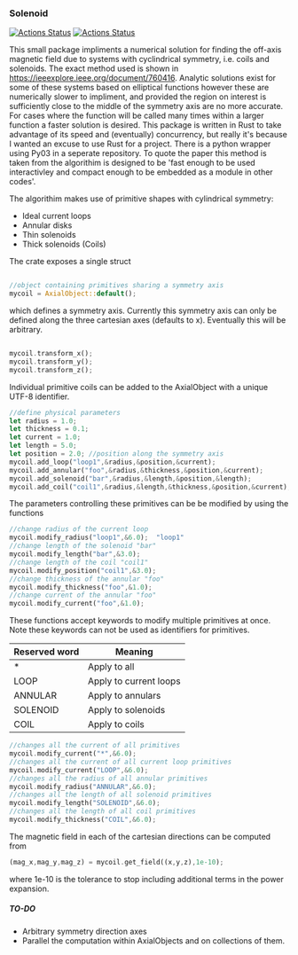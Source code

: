 ### Solenoid
[![Actions Status](https://github.com/jdrtommey/solenoid/workflows/Tests/badge.svg)](https://github.com/jdrtommey/solenoid/actions)
[![Actions Status](https://github.com/jdrtommey/solenoid/workflows/LintFormat/badge.svg)](https://github.com/jdrtommey/solenoid/actions)

This small package impliments a numerical solution for finding the off-axis magnetic field due to systems with cyclindrical symmetry, i.e. coils and solenoids. The exact method used is shown in https://ieeexplore.ieee.org/document/760416. 
Analytic solutions exist for some of these systems based on elliptical functions however these are numerically slower to impliment, and provided the region on interest is sufficiently close to the middle of the symmetry axis are no more accurate.
For cases where the function will be called many times within a larger function a faster solution is desired.
This package is written in Rust to take advantage of its speed and (eventually) concurrency, but really it's because I wanted an excuse to use Rust for a project.
There is a python wrapper using Py03 in a seperate repository.
To quote the paper this method is taken from the algorithim is designed to be 'fast enough to be used interactivley and compact enough to be embedded as a module in other codes'. 

The algorithim makes use of primitive shapes with cylindrical symmetry:
* Ideal current loops
* Annular disks
* Thin solenoids 
* Thick solenoids (Coils)

The crate exposes a single struct 
```rust

//object containing primitives sharing a symmetry axis
mycoil = AxialObject::default(); 
```
which defines a symmetry axis. Currently this symmetry axis can only be defined along the three cartesian axes (defaults to x). Eventually this will be arbitrary. 

```rust

mycoil.transform_x();
mycoil.transform_y();
mycoil.transform_z();

```

Individual primitive coils can be added to the AxialObject with a unique UTF-8 identifier.

```rust
//define physical parameters
let radius = 1.0;
let thickness = 0.1;
let current = 1.0;
let length = 5.0;
let position = 2.0; //position along the symmetry axis
mycoil.add_loop("loop1",&radius,&position,&current);
mycoil.add_annular("foo",&radius,&thickness,&position,&current);
mycoil.add_solenoid("bar",&radius,&length,&position,&length);
mycoil.add_coil("coil1",&radius,&length,&thickness,&position,&current);
```
The parameters controlling these primitives can be be modified by using the functions 
```rust
//change radius of the current loop
mycoil.modify_radius("loop1",&6.0);  "loop1"
//change length of the solenoid "bar"
mycoil.modify_length("bar",&3.0); 
//change length of the coil "coil1"
mycoil.modify_position("coil1",&3.0); 
//change thickness of the annular "foo"
mycoil.modify_thickness("foo",&1.0); 
//change current of the annular "foo"
mycoil.modify_current("foo",&1.0); 
```

These functions accept keywords to modify multiple primitives at once. Note these keywords can not be used as identifiers for primitives.

| Reserved word  | Meaning |
| -------------  | ------------- |
| *   | Apply to all  |
| LOOP   | Apply to current loops  |
| ANNULAR   | Apply to annulars  |
| SOLENOID   | Apply to solenoids  |
| COIL   | Apply to coils  |


```rust
//changes all the current of all primitives
mycoil.modify_current("*",&6.0); 
//changes all the current of all current loop primitives
mycoil.modify_current("LOOP",&6.0); 
//changes all the radius of all annular primitives
mycoil.modify_radius("ANNULAR",&6.0);  
//changes all the length of all solenoid primitives
mycoil.modify_length("SOLENOID",&6.0);
//changes all the length of all coil primitives
mycoil.modify_thickness("COIL",&6.0);  
```

The magnetic field in each of the cartesian directions can be computed from 
```rust
(mag_x,mag_y,mag_z) = mycoil.get_field((x,y,z),1e-10);
```
where 1e-10 is the tolerance to stop including additional terms in the power expansion.

##### TO-DO

- Arbitrary symmetry direction axes
- Parallel the computation within AxialObjects and on collections of them.
